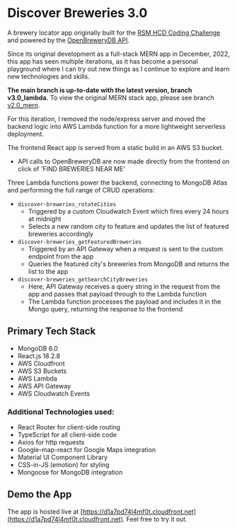 # Discover Breweries 3.0

A brewery locator app originally built for the [RSM HCD Coding Challenge](<https://rsm-hcd-coding-challenge.s3.amazonaws.com/requirements/RSM+HCD+Coding+Challenge+Instructions+(1).pdf>) and powered by the [OpenBreweryDB API](https://www.openbrewerydb.org/documentation).

Since its original development as a full-stack MERN app in December, 2022, this app has seen multiple iterations, as it has become a personal playground where I can try out new things as I continue to explore and learn new technologies and skills.

**The main branch is up-to-date with the latest version, branch v3.0_lambda.**
To view the original MERN stack app, please see branch [v2.0_mern](https://github.com/sds-smith/discover-breweries/tree/v2.0_mern).

For this iteration, I removed the node/express server and moved the backend logic into AWS Lambda function for a more lightweight serverless deployment.

The frontend React app is served from a static build in an AWS S3 bucket.

- API calls to OpenBreweryDB are now made directly from the frontend on click of 'FIND BREWERIES NEAR ME'

Three Lambda functions power the backend, connecting to MongoDB Atlas and performing the full range of CRUD operations:

- `discover-breweries_rotateCities`
  - Triggered by a custom Cloudwatch Event which fires every 24 hours at midnight
  - Selects a new random city to feature and updates the list of featured breweries accordingly
- `discover-breweries_getFeaturedBreweries`
  - Triggered by an API Gateway when a request is sent to the custom endpoint from the app
  - Queries the featured city's breweries from MongoDB and returns the list to the app
- `discover-breweries_getSearchCityBreweries`
  - Here, API Gateway receives a query string in the request from the app and passes that payload through to the Lambda function
  - The Lambda function processes the payload and includes it in the Mongo query, returning the response to the frontend

## Primary Tech Stack

- MongoDB 6.0
- React.js 18.2.8
- AWS Cloudfront
- AWS S3 Buckets
- AWS Lambda
- AWS API Gateway
- AWS Cloudwatch Events

### Additional Technologies used:

- React Router for client-side routing
- TypeScript for all client-side code
- Axios for http requests
- Google-map-react for Google Maps integration
- Material UI Component Library
- CSS-in-JS (emotion) for styling
- Mongoose for MongoDB integration

## Demo the App

The app is hosted live at [https://d1a7pd74l4mf0t.cloudfront.net](https://d1a7pd74l4mf0t.cloudfront.net). Feel free to try it out.

